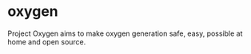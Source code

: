 # oxygen
Project Oxygen aims to make oxygen generation safe, easy, possible at home and open source.
